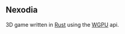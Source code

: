 ## Nexodia

3D game written in [Rust](https://www.rust-lang.org/pt-BR) using the [WGPU](https://wgpu.rs/) api.